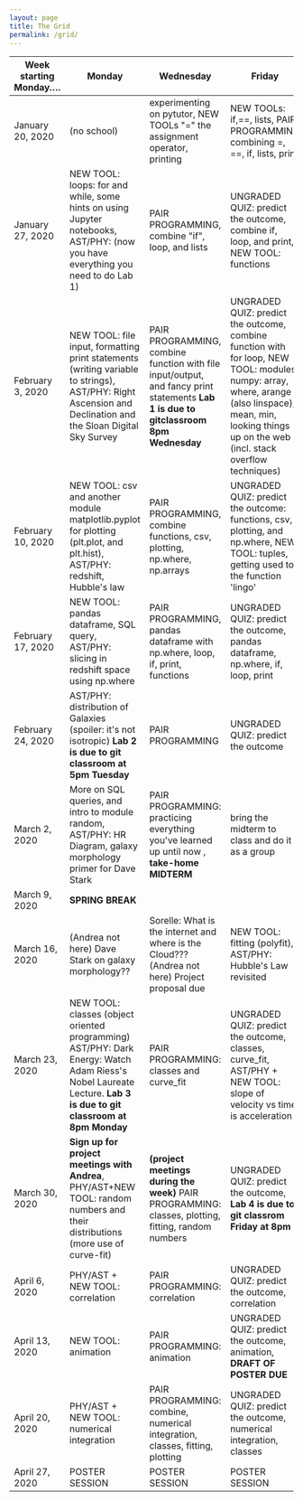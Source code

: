 ```yaml
---
layout: page
title: The Grid 
permalink: /grid/
---
```


| Week starting Monday…. | Monday                                                                                                                                                        | Wednesday                                                                                                                          | Friday                                                                                                                                                                                                        |
|------------------------|---------------------------------------------------------------------------------------------------------------------------------------------------------------|------------------------------------------------------------------------------------------------------------------------------------|---------------------------------------------------------------------------------------------------------------------------------------------------------------------------------------------------------------|
| January 20, 2020       | (no school)                                                                                                                                                   | experimenting on pytutor, NEW TOOLs  "=" the assignment operator, printing                                                         | NEW TOOLs: if,==, lists, PAIR PROGRAMMING combining =, ==, if, lists, print                                                                                                                                          |
| January 27, 2020       | NEW TOOL: loops: for and while, some hints on using Jupyter notebooks, AST/PHY:  (now you have everything you need to do Lab 1)                               | PAIR PROGRAMMING, combine "if", loop, and lists                                                                                    | UNGRADED QUIZ: predict the outcome, combine if, loop, and print, NEW TOOL: functions                                                                                                                          |
| February 3, 2020       | NEW TOOL: file input, formatting print statements (writing variable to strings), AST/PHY: Right Ascension and Declination and the Sloan Digital Sky Survey    | PAIR PROGRAMMING, combine function with file input/output, and fancy print statements **Lab 1 is due to gitclassroom 8pm Wednesday** | UNGRADED QUIZ: predict the outcome, combine function with for loop, NEW TOOL: modules, numpy: array, where, arange (also linspace), mean, min, looking things up on the web (incl. stack overflow techniques) |
| February 10, 2020      | NEW TOOL: csv and another module matplotlib.pyplot for plotting (plt.plot, and plt.hist), AST/PHY: redshift, Hubble's law                                     | PAIR PROGRAMMING, combine functions, csv, plotting, np.where, np.arrays                                                            | UNGRADED QUIZ: predict the outcome: functions, csv, plotting, and np.where, NEW TOOL: tuples, getting used to the function 'lingo'                                                                   |
| February 17, 2020      | NEW TOOL: pandas dataframe, SQL query, AST/PHY: slicing in redshift space using np.where                                                                      | PAIR PROGRAMMING, pandas dataframe with np.where, loop, if, print, functions                                                       | UNGRADED QUIZ: predict the outcome, pandas dataframe, np.where, if, loop, print                                                                                                                               |
| February 24, 2020      | AST/PHY: distribution of Galaxies (spoiler: it's not isotropic) **Lab 2 is due to git classroom at 5pm Tuesday**                                                  | PAIR PROGRAMMING                                                                                                                                    | UNGRADED QUIZ: predict the outcome                                                                                                                                                                            |
| March 2, 2020          | More on SQL  queries, and intro to module random, AST/PHY: HR Diagram, galaxy morphology primer for Dave Stark                                                | PAIR PROGRAMMING: practicing everything you've learned up until now , **take-home MIDTERM**                                            | bring the midterm to class and do it as a group                                                                                                                                                               |
| March 9, 2020          | **SPRING BREAK**                                                                                                                                                  |                                                                                                                        |                                                                                                                                                                                                   |
| March 16, 2020         | (Andrea not here)  Dave Stark on galaxy morphology??                                                                                                          | Sorelle: What is the internet and where is the Cloud???  (Andrea not here) Project proposal due                                                           | NEW TOOL: fitting (polyfit), AST/PHY: Hubble's Law revisited                                                                                                                                                  |
| March 23, 2020         | NEW TOOL: classes (object oriented programming) AST/PHY:  Dark Energy: Watch Adam Riess's Nobel Laureate Lecture. **Lab 3 is due to git classroom at 8pm Monday** | PAIR PROGRAMMING: classes and curve_fit                                                                                            | UNGRADED QUIZ: predict the outcome, classes, curve_fit, AST/PHY + NEW TOOL: slope of velocity vs time is acceleration                                                                                         |
| March 30, 2020         | **Sign up for project meetings with Andrea**, PHY/AST+NEW TOOL: random numbers and their distributions (more use of curve-fit)                                    | **(project meetings during the week)** PAIR PROGRAMMING: classes, plotting, fitting, random numbers                                    | UNGRADED QUIZ: predict the outcome, **Lab 4 is due to git classrom Friday at 8pm**                                                                                                                                |
| April 6, 2020          | PHY/AST + NEW TOOL: correlation                                                                                                                               | PAIR PROGRAMMING: correlation                                                                                                      | UNGRADED QUIZ: predict the outcome, correlation                                                                                                                                                               |
| April 13, 2020         | NEW TOOL: animation                                                                                                                                           | PAIR PROGRAMMING: animation                                                                                                        | UNGRADED QUIZ: predict the outcome, animation, **DRAFT OF POSTER DUE**                                                                                                                                            |
| April 20, 2020         | PHY/AST + NEW TOOL: numerical integration                                                                                                                     | PAIR PROGRAMMING: combine, numerical integration, classes, fitting, plotting                                                       | UNGRADED QUIZ: predict the outcome, numerical integration, classes                                                                                                                                            |
| April 27, 2020         | POSTER SESSION                                                                                                                                                | POSTER SESSION                                                                                                                     | POSTER SESSION                                                                                                                                                                                                |

